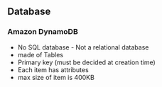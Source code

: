 ## Database


### Amazon DynamoDB
- No SQL database - Not a relational database
- made of Tables
- Primary key (must be decided at creation time)
- Each item has attributes
- max size of item is 400KB
